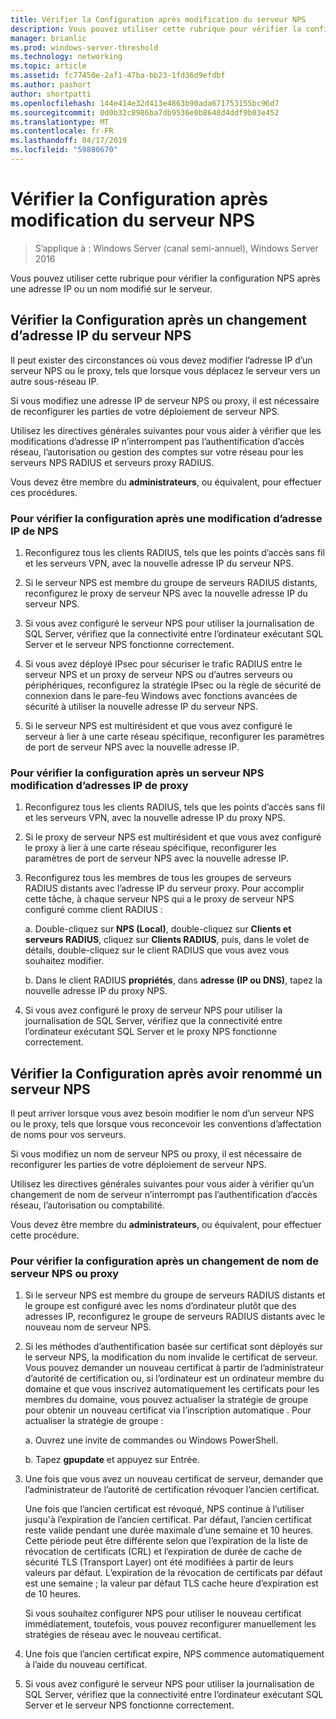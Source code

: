 ```yaml
---
title: Vérifier la Configuration après modification du serveur NPS
description: Vous pouvez utiliser cette rubrique pour vérifier la configuration de serveur NPS Windows Server 2016 après une adresse IP ou un nom modifié sur le serveur.
manager: brianlic
ms.prod: windows-server-threshold
ms.technology: networking
ms.topic: article
ms.assetid: fc77450e-2af1-47ba-bb23-1fd36d9efdbf
ms.author: pashort
author: shortpatti
ms.openlocfilehash: 144e414e32d413e4863b90ada671753155bc96d7
ms.sourcegitcommit: 0d0b32c8986ba7db9536e0b8648d4ddf9b03e452
ms.translationtype: MT
ms.contentlocale: fr-FR
ms.lasthandoff: 04/17/2019
ms.locfileid: "59880670"
---
```

# <a name="verify-configuration-after-nps-changes"></a>Vérifier la Configuration après modification du serveur NPS

>S’applique à : Windows Server (canal semi-annuel), Windows Server 2016

Vous pouvez utiliser cette rubrique pour vérifier la configuration NPS après une adresse IP ou un nom modifié sur le serveur.

## <a name="verify-configuration-after-an-nps-ip-address-change"></a>Vérifier la Configuration après un changement d’adresse IP du serveur NPS

Il peut exister des circonstances où vous devez modifier l’adresse IP d’un serveur NPS ou le proxy, tels que lorsque vous déplacez le serveur vers un autre sous-réseau IP. 

Si vous modifiez une adresse IP de serveur NPS ou proxy, il est nécessaire de reconfigurer les parties de votre déploiement de serveur NPS. 

Utilisez les directives générales suivantes pour vous aider à vérifier que les modifications d’adresse IP n’interrompent pas l’authentification d’accès réseau, l’autorisation ou gestion des comptes sur votre réseau pour les serveurs NPS RADIUS et serveurs proxy RADIUS.

Vous devez être membre du **administrateurs**, ou équivalent, pour effectuer ces procédures.

### <a name="to-verify-configuration-after-an-nps-ip-address-change"></a>Pour vérifier la configuration après une modification d’adresse IP de NPS

1. Reconfigurez tous les clients RADIUS, tels que les points d’accès sans fil et les serveurs VPN, avec la nouvelle adresse IP du serveur NPS.

2. Si le serveur NPS est membre du groupe de serveurs RADIUS distants, reconfigurez le proxy de serveur NPS avec la nouvelle adresse IP du serveur NPS.

3. Si vous avez configuré le serveur NPS pour utiliser la journalisation de SQL Server, vérifiez que la connectivité entre l’ordinateur exécutant SQL Server et le serveur NPS fonctionne correctement.

4. Si vous avez déployé IPsec pour sécuriser le trafic RADIUS entre le serveur NPS et un proxy de serveur NPS ou d’autres serveurs ou périphériques, reconfigurez la stratégie IPsec ou la règle de sécurité de connexion dans le pare-feu Windows avec fonctions avancées de sécurité à utiliser la nouvelle adresse IP du serveur NPS.

5. Si le serveur NPS est multirésident et que vous avez configuré le serveur à lier à une carte réseau spécifique, reconfigurer les paramètres de port de serveur NPS avec la nouvelle adresse IP.

### <a name="to-verify-configuration-after-an-nps-proxy-ip-address-change"></a>Pour vérifier la configuration après un serveur NPS modification d’adresses IP de proxy

1. Reconfigurez tous les clients RADIUS, tels que les points d’accès sans fil et les serveurs VPN, avec la nouvelle adresse IP du proxy NPS.

2. Si le proxy de serveur NPS est multirésident et que vous avez configuré le proxy à lier à une carte réseau spécifique, reconfigurer les paramètres de port de serveur NPS avec la nouvelle adresse IP.

3. Reconfigurez tous les membres de tous les groupes de serveurs RADIUS distants avec l’adresse IP du serveur proxy. Pour accomplir cette tâche, à chaque serveur NPS qui a le proxy de serveur NPS configuré comme client RADIUS :

    a. Double-cliquez sur **NPS (Local)**, double-cliquez sur **Clients et serveurs RADIUS**, cliquez sur **Clients RADIUS**, puis, dans le volet de détails, double-cliquez sur le client RADIUS que vous avez vous souhaitez modifier.

    b. Dans le client RADIUS **propriétés**, dans **adresse \(IP ou DNS\)**, tapez la nouvelle adresse IP du proxy NPS.

4. Si vous avez configuré le proxy de serveur NPS pour utiliser la journalisation de SQL Server, vérifiez que la connectivité entre l’ordinateur exécutant SQL Server et le proxy NPS fonctionne correctement.

## <a name="verify-configuration-after-renaming-an-nps"></a>Vérifier la Configuration après avoir renommé un serveur NPS

Il peut arriver lorsque vous avez besoin modifier le nom d’un serveur NPS ou le proxy, tels que lorsque vous reconcevoir les conventions d’affectation de noms pour vos serveurs.

Si vous modifiez un nom de serveur NPS ou proxy, il est nécessaire de reconfigurer les parties de votre déploiement de serveur NPS. 

Utilisez les directives générales suivantes pour vous aider à vérifier qu’un changement de nom de serveur n’interrompt pas l’authentification d’accès réseau, l’autorisation ou comptabilité.

Vous devez être membre du **administrateurs**, ou équivalent, pour effectuer cette procédure.

### <a name="to-verify-configuration-after-an-nps-or-proxy-name-change"></a>Pour vérifier la configuration après un changement de nom de serveur NPS ou proxy

1. Si le serveur NPS est membre du groupe de serveurs RADIUS distants et le groupe est configuré avec les noms d’ordinateur plutôt que des adresses IP, reconfigurez le groupe de serveurs RADIUS distants avec le nouveau nom de serveur NPS.

2. Si les méthodes d’authentification basée sur certificat sont déployés sur le serveur NPS, la modification du nom invalide le certificat de serveur. Vous pouvez demander un nouveau certificat à partir de l’administrateur d’autorité de certification ou, si l’ordinateur est un ordinateur membre du domaine et que vous inscrivez automatiquement les certificats pour les membres du domaine, vous pouvez actualiser la stratégie de groupe pour obtenir un nouveau certificat via l’inscription automatique . Pour actualiser la stratégie de groupe :

    a. Ouvrez une invite de commandes ou Windows PowerShell.

    b. Tapez **gpupdate** et appuyez sur Entrée.


3. Une fois que vous avez un nouveau certificat de serveur, demander que l’administrateur de l’autorité de certification révoquer l’ancien certificat. 

     Une fois que l’ancien certificat est révoqué, NPS continue à l’utiliser jusqu'à l’expiration de l’ancien certificat. Par défaut, l’ancien certificat reste valide pendant une durée maximale d’une semaine et 10 heures. Cette période peut être différente selon que l’expiration de la liste de révocation de certificats (CRL) et l’expiration de durée de cache de sécurité TLS (Transport Layer) ont été modifiées à partir de leurs valeurs par défaut. L’expiration de la révocation de certificats par défaut est une semaine ; la valeur par défaut TLS cache heure d’expiration est de 10 heures. 

     Si vous souhaitez configurer NPS pour utiliser le nouveau certificat immédiatement, toutefois, vous pouvez reconfigurer manuellement les stratégies de réseau avec le nouveau certificat.

4. Une fois que l’ancien certificat expire, NPS commence automatiquement à l’aide du nouveau certificat. 

5. Si vous avez configuré le serveur NPS pour utiliser la journalisation de SQL Server, vérifiez que la connectivité entre l’ordinateur exécutant SQL Server et le serveur NPS fonctionne correctement.

